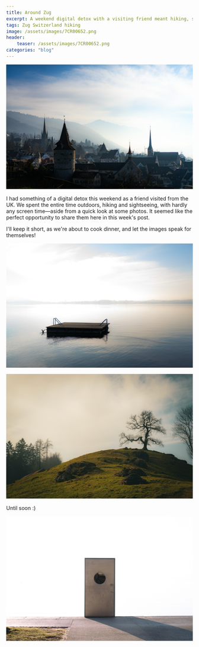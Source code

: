 ```yaml
---
title: Around Zug
excerpt: A weekend digital detox with a visiting friend meant hiking, sightseeing, and minimal screen timeâ€”just enough to view and share some photos. Letting the images speak for themselves!
tags: Zug Switzerland hiking
image: /assets/images/7CR00652.png
header:
    teaser: /assets/images/7CR00652.png
categories: "blog"
---
```


![photo](/assets/images/7CR00600.png)

I had something of a digital detox this weekend as a friend visited from the UK. We spent the entire time outdoors, hiking and sightseeing, with hardly any screen time—aside from a quick look at some photos. It seemed like the perfect opportunity to share them here in this week's post.

I'll keep it short, as we're about to cook dinner, and let the images speak for themselves!

![photo](/assets/images/7CR00652.png)

![photo](/assets/images/7CR00670.png)

Until soon :)

![photo](/assets/images/7CR00665.jpg)
